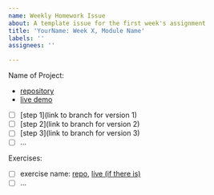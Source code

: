 ```yaml
---
name: Weekly Homework Issue
about: A template issue for the first week's assignment
title: 'YourName: Week X, Module Name'
labels: ''
assignees: ''

---
```


Name of Project:

* [repository](github.com/user-name/repo-name)
* [live demo](https://user-name.github.io/repo-name)

- [ ]  [step 1](link to branch for version 1)
- [ ]  [step 2](link to branch for version 2)
- [ ]  [step 3](link to branch for version 3)
- [ ]  ...

Exercises:

- [ ] exercise name: [repo](https://github.com/user-name/repo-name), [live (if there is)]()
- [ ] ...
